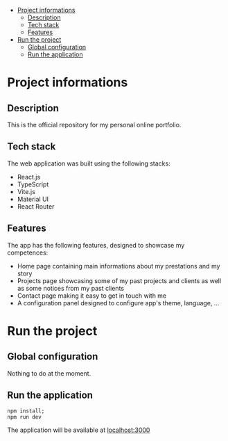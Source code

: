 - [Project informations](#project-informations)
  - [Description](#description)
  - [Tech stack](#tech-stack)
  - [Features](#features)
- [Run the project](#run-the-project)
  - [Global configuration](#global-configuration)
  - [Run the application](#run-the-application)

# Project informations

## Description

This is the official repository for my personal online portfolio.

## Tech stack

The web application was built using the following stacks:

- React.js
- TypeScript
- Vite.js
- Material UI
- React Router

## Features

The app has the following features, designed to showcase my competences:

- Home page containing main informations about my prestations and my story
- Projects page showcasing some of my past projects and clients as well as some notices from my past clients
- Contact page making it easy to get in touch with me
- A configuration panel designed to configure app's theme, language, ...

# Run the project

## Global configuration

Nothing to do at the moment.

## Run the application

```
npm install;
npm run dev
```

The application will be available at [localhost:3000](localhost:3000)
